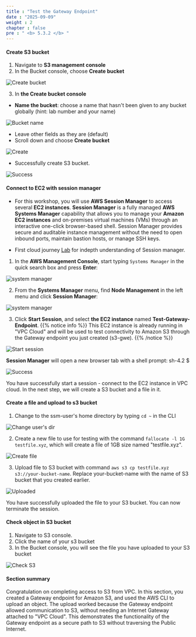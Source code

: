 ```yaml
---
title : "Test the Gateway Endpoint"
date : "2025-09-09"
weight : 2
chapter : false
pre : " <b> 5.3.2 </b> "
---
```

#### Create S3 bucket

1. Navigate to **S3 management console**
2. In the Bucket console, choose **Create bucket**

![Create bucket](/images/5-Workshop/5.3-S3-vpc/create-bucket.png)

3. In **the Create bucket console**

- **Name the bucket**: choose a name that hasn't been given to any bucket globally (hint: lab number and your name)

![Bucket name](/images/5-Workshop/5.3-S3-vpc/bucket-name.png)

- Leave other fields as they are (default)
- Scroll down and choose **Create bucket**

![Create](/images/5-Workshop/5.3-S3-vpc/create-button.png)

- Successfully create S3 bucket.

![Success](/images/5-Workshop/5.3-S3-vpc/bucket-success.png)

#### Connect to EC2 with session manager

- For this workshop, you will use **AWS Session Manager** to access several **EC2 instances**. **Session Manager** is a fully managed **AWS Systems Manager** capability that allows you to manage your **Amazon EC2 instances** and on-premises virtual machines (VMs) through an interactive one-click browser-based shell. Session Manager provides secure and auditable instance management without the need to open inbound ports, maintain bastion hosts, or manage SSH keys.

- First cloud journey [Lab](https://000058.awsstudygroup.com/1-introduce/) for indepth understanding of Session manager.

1. In the **AWS Management Console**, start typing `Systems Manager` in the quick search box and press **Enter**:

![system manager](/images/5-Workshop/5.3-S3-vpc/sm.png)

2. From the **Systems Manager** menu, find **Node Management** in the left menu and click **Session Manager**:

![system manager](/images/5-Workshop/5.3-S3-vpc/sm1.png)

3. Click **Start Session**, and select **the EC2 instance** named **Test-Gateway-Endpoint**.
   {{% notice info %}}
   This EC2 instance is already running in "VPC Cloud" and will be used to test connectivity to Amazon S3 through the Gateway endpoint you just created (s3-gwe). {{% /notice %}}

![Start session](/images/5-Workshop/5.3-S3-vpc/start-session.png)

**Session Manager** will open a new browser tab with a shell prompt: sh-4.2 $

![Success](/images/5-Workshop/5.3-S3-vpc/start-session-success.png)

You have successfully start a session - connect to the EC2 instance in VPC cloud. In the next step, we will create a S3 bucket and a file in it.

#### Create a file and upload to s3 bucket

1. Change to the ssm-user's home directory by typing `cd ~` in the CLI

![Change user's dir](/images/5-Workshop/5.3-S3-vpc/cli1.png)

2. Create a new file to use for testing with the command `fallocate -l 1G testfile.xyz`, which will create a file of 1GB size named "testfile.xyz".

![Create file](/images/5-Workshop/5.3-S3-vpc/cli-file.png)

3. Upload file to S3 bucket with command `aws s3 cp testfile.xyz s3://your-bucket-name`. Replace your-bucket-name with the name of S3 bucket that you created earlier.

![Uploaded](/images/5-Workshop/5.3-S3-vpc/uploaded.png)

You have successfully uploaded the file to your S3 bucket. You can now terminate the session.

#### Check object in S3 bucket

1. Navigate to S3 console.
2. Click the name of your s3 bucket
3. In the Bucket console, you will see the file you have uploaded to your S3 bucket

![Check S3](/images/5-Workshop/5.3-S3-vpc/check-s3-bucket.png)

#### Section summary

Congratulation on completing access to S3 from VPC. In this section, you created a Gateway endpoint for Amazon S3, and used the AWS CLI to upload an object. The upload worked because the Gateway endpoint allowed communication to S3, without needing an Internet Gateway attached to "VPC Cloud". This demonstrates the functionality of the Gateway endpoint as a secure path to S3 without traversing the Public Internet.
